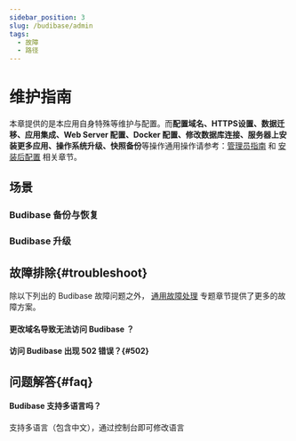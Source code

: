 ```yaml
---
sidebar_position: 3
slug: /budibase/admin
tags:
  - 故障
  - 路径
---
```



# 维护指南

本章提供的是本应用自身特殊等维护与配置。而**配置域名、HTTPS设置、数据迁移、应用集成、Web Server 配置、Docker 配置、修改数据库连接、服务器上安装更多应用、操作系统升级、快照备份**等操作通用操作请参考：[管理员指南](../administrator) 和 [安装后配置](../install/setup) 相关章节。

## 场景

### Budibase 备份与恢复

### Budibase 升级

## 故障排除{#troubleshoot}

除以下列出的 Budibase 故障问题之外， [通用故障处理](../troubleshoot) 专题章节提供了更多的故障方案。  

#### 更改域名导致无法访问 Budibase ？

#### 访问 Budibase 出现 502 错误？{#502}


## 问题解答{#faq}

#### Budibase 支持多语言吗？

支持多语言（包含中文），通过控制台即可修改语言

